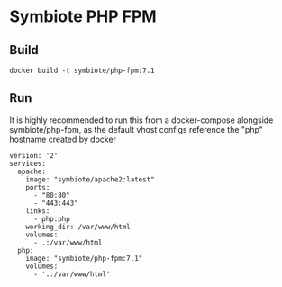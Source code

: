 # Symbiote PHP FPM

## Build

`docker build -t symbiote/php-fpm:7.1`

## Run

It is highly recommended to run this from a docker-compose alongside 
symbiote/php-fpm, as the default vhost configs reference the "php" 
hostname created by docker

```
version: '2'
services:
  apache:
    image: "symbiote/apache2:latest"
    ports:
      - "80:80"
      - "443:443"
    links:
      - php:php
    working_dir: /var/www/html
    volumes:
      - .:/var/www/html
  php:
    image: "symbiote/php-fpm:7.1"
    volumes:
      - '.:/var/www/html'

```
